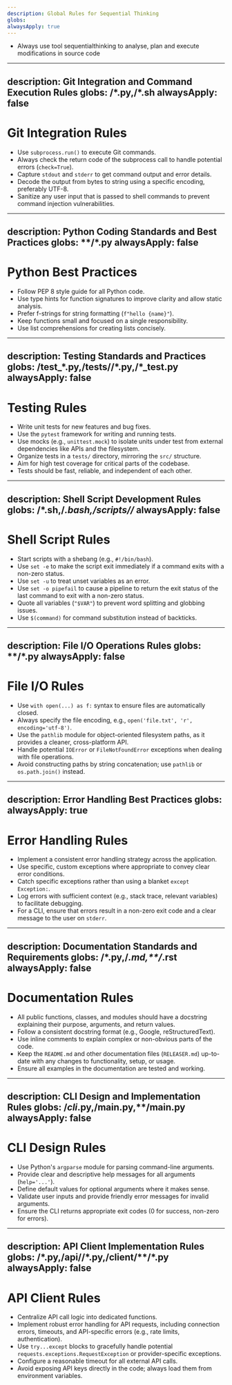```yaml
---
description: Global Rules for Sequential Thinking
globs: 
alwaysApply: true
---
```

- Always use tool sequentialthinking to analyse, plan and execute modifications in source code


---
description: Git Integration and Command Execution Rules
globs: **/*.py,**/*.sh
alwaysApply: false
---
# Git Integration Rules

- Use `subprocess.run()` to execute Git commands.
- Always check the return code of the subprocess call to handle potential errors (`check=True`).
- Capture `stdout` and `stderr` to get command output and error details.
- Decode the output from bytes to string using a specific encoding, preferably UTF-8.
- Sanitize any user input that is passed to shell commands to prevent command injection vulnerabilities.


---
description: Python Coding Standards and Best Practices
globs: **/*.py
alwaysApply: false
---
# Python Best Practices

- Follow PEP 8 style guide for all Python code.
- Use type hints for function signatures to improve clarity and allow static analysis.
- Prefer f-strings for string formatting (`f"hello {name}"`).
- Keep functions small and focused on a single responsibility.
- Use list comprehensions for creating lists concisely.


---
description: Testing Standards and Practices
globs: **/test_*.py,**/tests/**/*.py,**/*_test.py
alwaysApply: false
---
# Testing Rules

- Write unit tests for new features and bug fixes.
- Use the `pytest` framework for writing and running tests.
- Use mocks (e.g., `unittest.mock`) to isolate units under test from external dependencies like APIs and the filesystem.
- Organize tests in a `tests/` directory, mirroring the `src/` structure.
- Aim for high test coverage for critical parts of the codebase.
- Tests should be fast, reliable, and independent of each other.


---
description: Shell Script Development Rules
globs: **/*.sh,**/*.bash,**/scripts/**/*
alwaysApply: false
---
# Shell Script Rules

- Start scripts with a shebang (e.g., `#!/bin/bash`).
- Use `set -e` to make the script exit immediately if a command exits with a non-zero status.
- Use `set -u` to treat unset variables as an error.
- Use `set -o pipefail` to cause a pipeline to return the exit status of the last command to exit with a non-zero status.
- Quote all variables (`"$VAR"`) to prevent word splitting and globbing issues.
- Use `$(command)` for command substitution instead of backticks.


---
description: File I/O Operations Rules
globs: **/*.py
alwaysApply: false
---
# File I/O Rules

- Use `with open(...) as f:` syntax to ensure files are automatically closed.
- Always specify the file encoding, e.g., `open('file.txt', 'r', encoding='utf-8')`.
- Use the `pathlib` module for object-oriented filesystem paths, as it provides a cleaner, cross-platform API.
- Handle potential `IOError` or `FileNotFoundError` exceptions when dealing with file operations.
- Avoid constructing paths by string concatenation; use `pathlib` or `os.path.join()` instead.


---
description: Error Handling Best Practices
globs:
alwaysApply: true
---
# Error Handling Rules

- Implement a consistent error handling strategy across the application.
- Use specific, custom exceptions where appropriate to convey clear error conditions.
- Catch specific exceptions rather than using a blanket `except Exception:`.
- Log errors with sufficient context (e.g., stack trace, relevant variables) to facilitate debugging.
- For a CLI, ensure that errors result in a non-zero exit code and a clear message to the user on `stderr`.


---
description: Documentation Standards and Requirements
globs: **/*.py,**/*.md,**/*.rst
alwaysApply: false
---
# Documentation Rules

- All public functions, classes, and modules should have a docstring explaining their purpose, arguments, and return values.
- Follow a consistent docstring format (e.g., Google, reStructuredText).
- Use inline comments to explain complex or non-obvious parts of the code.
- Keep the `README.md` and other documentation files (`RELEASER.md`) up-to-date with any changes to functionality, setup, or usage.
- Ensure all examples in the documentation are tested and working.

---
description: CLI Design and Implementation Rules
globs: **/*cli*.py,**/main.py,**/__main__.py
alwaysApply: false
---
# CLI Design Rules

- Use Python's `argparse` module for parsing command-line arguments.
- Provide clear and descriptive help messages for all arguments (`help='...'`).
- Define default values for optional arguments where it makes sense.
- Validate user inputs and provide friendly error messages for invalid arguments.
- Ensure the CLI returns appropriate exit codes (0 for success, non-zero for errors).


---
description: API Client Implementation Rules
globs: **/*.py,**/api/**/*.py,**/client/**/*.py
alwaysApply: false
---
# API Client Rules

- Centralize API call logic into dedicated functions.
- Implement robust error handling for API requests, including connection errors, timeouts, and API-specific errors (e.g., rate limits, authentication).
- Use `try...except` blocks to gracefully handle potential `requests.exceptions.RequestException` or provider-specific exceptions.
- Configure a reasonable timeout for all external API calls.
- Avoid exposing API keys directly in the code; always load them from environment variables.
